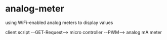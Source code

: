 # analog-meter
using WiFi-enabled analog meters to display values

client script --GET-Request--> micro controller --PWM--> analog mA meter